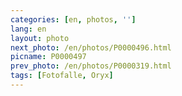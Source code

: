 ```yaml
---
categories: [en, photos, '']
lang: en
layout: photo
next_photo: /en/photos/P0000496.html
picname: P0000497
prev_photo: /en/photos/P0000319.html
tags: [Fotofalle, Oryx]
---
```

